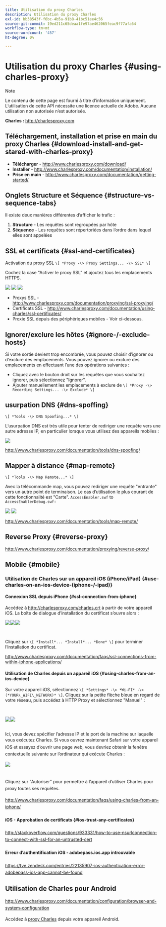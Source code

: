 ```yaml
---
title: Utilisation du proxy Charles
description: Utilisation du proxy Charles
exl-id: bb38543f-f6bc-4b5a-91b8-41bc51ee4c56
source-git-commit: 19ed211c65deaa1fe97ae462065feac9f77afa64
workflow-type: tm+mt
source-wordcount: '457'
ht-degree: 0%

---
```


# Utilisation du proxy Charles {#using-charles-proxy}

>[!NOTE]
>
>Le contenu de cette page est fourni à titre d’information uniquement. L’utilisation de cette API nécessite une licence actuelle de Adobe. Aucune utilisation non autorisée n’est autorisée.


**Charles :** <http://charlesproxy.com>


## Téléchargement, installation et prise en main du proxy Charles {#download-install-and-get-stared-with-charles-proxy}

- **Télécharger** - <http://www.charlesproxy.com/download/>
- **Installer** - <http://www.charlesproxy.com/documentation/installation/>
- **Prise en main** - <http://www.charlesproxy.com/documentation/getting-started/>


## Onglets Structure et Séquence {#structure-vs-sequence-tabs}

Il existe deux manières différentes d’afficher le trafic :

1. **Structure** - Les requêtes sont regroupées par hôte
1. **Séquence** - Les requêtes sont répertoriées dans l’ordre dans lequel elles sont appelées


## SSL et certificats {#ssl-and-certificates}

Activation du proxy SSL `\[ *Proxy -\> Proxy Settings... -\> SSL* \]`

Cochez la case &quot;Activer le proxy SSL&quot; et ajoutez tous les emplacements HTTPS.


![](https://dzf8vqv24eqhg.cloudfront.net/userfiles/258/326/ckfinder/images/ProxySettings.PNG) ![](https://dzf8vqv24eqhg.cloudfront.net/userfiles/258/326/ckfinder/images/SSLSettings.PNG) ![](https://dzf8vqv24eqhg.cloudfront.net/userfiles/258/326/ckfinder/images/AddHttpsLocations.PNG)



- Proxys SSL - <http://www.charlesproxy.com/documentation/proxying/ssl-proxying/>
- Certificats SSL - <http://www.charlesproxy.com/documentation/using-charles/ssl-certificates/>
- Proxie SSL depuis des périphériques mobiles - Voir ci-dessous.


## Ignorer/exclure les hôtes {#ignore-/-exclude-hosts}

Si votre sortie devient trop encombrée, vous pouvez choisir d’ignorer ou d’exclure des emplacements. Vous pouvez ignorer ou exclure des emplacements en effectuant l’une des opérations suivantes :

- Cliquez avec le bouton droit sur les requêtes que vous souhaitez ignorer, puis sélectionnez &quot;Ignorer&quot;.
- Ajouter manuellement les emplacements à exclure de `\[ *Proxy -\> Recording Settings... -\> Exclude* \]`


## usurpation DNS {#dns-spoffing}

`\[ *Tools -\> DNS Spoofing...* \]`



L’usurpation DNS est très utile pour tenter de rediriger une requête vers une autre adresse IP, en particulier lorsque vous utilisez des appareils mobiles :

![](https://dzf8vqv24eqhg.cloudfront.net/userfiles/258/326/ckfinder/images/DNSSpoofing.PNG)

<http://www.charlesproxy.com/documentation/tools/dns-spoofing/>


## Mapper à distance {#map-remote}

`\[ *Tools -\> Map Remote...* \]`



Avec la télécommande map, vous pouvez rediriger une requête &quot;entrante&quot; vers un autre point de terminaison. Le cas d’utilisation le plus courant de cette fonctionnalité est &quot;Carte&quot;. `AccessEnabler.swf` to `AccessEnablerDebug.swf:`

![](https://dzf8vqv24eqhg.cloudfront.net/userfiles/258/326/ckfinder/images/MapRemote.PNG) ![](https://dzf8vqv24eqhg.cloudfront.net/userfiles/258/326/ckfinder/images/MapRemoteAdd.PNG)

<http://www.charlesproxy.com/documentation/tools/map-remote/>



## Reverse Proxy {#reverse-proxy}

<http://www.charlesproxy.com/documentation/proxying/reverse-proxy/>

## Mobile {#mobile}

### Utilisation de Charles sur un appareil iOS (iPhone/iPad) {#use-charles-on-an-ios-device-(iphone-/-ipad)}

#### Connexion SSL depuis iPhone {#ssl-connection-from-iphone}

Accédez à <http://charlesproxy.com/charles.crt> à partir de votre appareil iOS.  La boîte de dialogue d’installation du certificat s’ouvre alors :

![](https://dzf8vqv24eqhg.cloudfront.net/userfiles/258/326/ckfinder/images/iOSDeviceSSLCertificate1\(1\).PNG)![](https://dzf8vqv24eqhg.cloudfront.net/userfiles/258/326/ckfinder/images/iOSDeviceSSLCertificate2\(1\).PNG)![](https://dzf8vqv24eqhg.cloudfront.net/userfiles/258/326/ckfinder/images/iOSDeviceSSLCertificate3.PNG)

</br>

Cliquez sur `\[ *Install*... *Install*... *Done* \]` pour terminer l’installation du certificat.

<http://www.charlesproxy.com/documentation/faqs/ssl-connections-from-within-iphone-applications/>



#### Utilisation de Charles depuis un appareil iOS {#using-charles-from-an-ios-device}

Sur votre appareil iOS, sélectionnez `\[ *Settings* -\> *Wi-FI* -\> (*YOUR\_WIFI\_NETWORK)* \]`. Cliquez sur la petite flèche bleue en regard de votre réseau, puis accédez à HTTP Proxy et sélectionnez &quot;Manuel&quot; :


</br>

![](https://dzf8vqv24eqhg.cloudfront.net/userfiles/258/326/ckfinder/images/iOSDeviceManualProxy1.png)![](https://dzf8vqv24eqhg.cloudfront.net/userfiles/258/326/ckfinder/images/iOSDeviceManualProxy2.PNG)


</br>
Ici, vous devez spécifier l’adresse IP et le port de la machine sur laquelle vous exécutez Charles. <span style="line-height: 1.6em;">Si vous ouvrez maintenant Safari sur votre appareil iOS et essayez d’ouvrir une page web, vous devriez obtenir la fenêtre contextuelle suivante sur l’ordinateur qui exécute Charles :

</br>

![](https://dzf8vqv24eqhg.cloudfront.net/userfiles/258/326/ckfinder/images/iOSDeviceManualProxy3.PNG)

</br>
Cliquez sur "Autoriser" pour permettre à l’appareil d’utiliser Charles pour proxy toutes ses requêtes.

<http://www.charlesproxy.com/documentation/faqs/using-charles-from-an-iphone/>


#### iOS - Approbation de certificats {#ios-trust-any-certificates}

<http://stackoverflow.com/questions/933331/how-to-use-nsurlconnection-to-connect-with-ssl-for-an-untrusted-cert>

#### Erreur d’authentification iOS - adobepass.ios.app introuvable

<https://tve.zendesk.com/entries/22135907-ios-authentication-error-adobepass-ios-app-cannot-be-found>


## Utilisation de Charles pour Android

<http://www.charlesproxy.com/documentation/configuration/browser-and-system-configuration>


Accédez à [proxy Charles](http://charlesproxy.com/charles.crt) depuis votre appareil Android.
